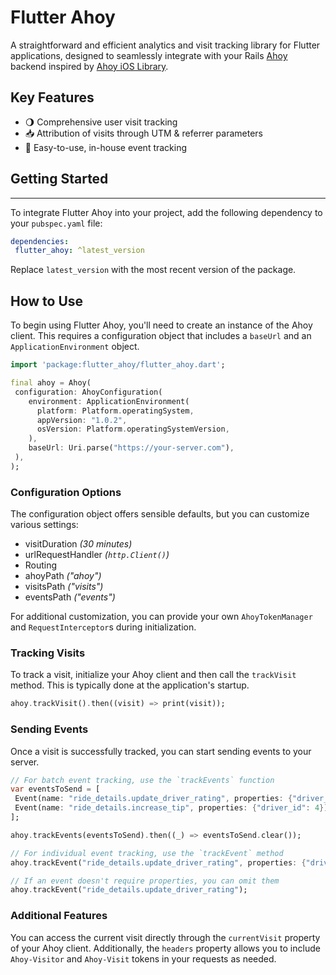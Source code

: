 # Flutter Ahoy

A straightforward and efficient analytics and visit tracking library for Flutter applications, designed to seamlessly integrate with your Rails [Ahoy](http://github.com/ankane/ahoy) backend inspired by [Ahoy iOS Library](https://github.com/namolnad/ahoy-ios).

## Key Features

- 🌖 Comprehensive user visit tracking
- 📥 Attribution of visits through UTM & referrer parameters
- 📆 Easy-to-use, in-house event tracking

## Getting Started
****
To integrate Flutter Ahoy into your project, add the following dependency to your `pubspec.yaml` file:

```yaml
dependencies:
 flutter_ahoy: ^latest_version
```

Replace `latest_version` with the most recent version of the package.

## How to Use

To begin using Flutter Ahoy, you'll need to create an instance of the Ahoy client. This requires a configuration object that includes a `baseUrl` and an `ApplicationEnvironment` object.

```dart
import 'package:flutter_ahoy/flutter_ahoy.dart';

final ahoy = Ahoy(
 configuration: AhoyConfiguration(
    environment: ApplicationEnvironment(
      platform: Platform.operatingSystem,
      appVersion: "1.0.2",
      osVersion: Platform.operatingSystemVersion,
    ),
    baseUrl: Uri.parse("https://your-server.com"),
 ),
);
```

### Configuration Options

The configuration object offers sensible defaults, but you can customize various settings:

- visitDuration _(30 minutes)_
- urlRequestHandler _(`http.Client()`)_
- Routing
 - ahoyPath _("ahoy")_
 - visitsPath _("visits")_
 - eventsPath _("events")_

For additional customization, you can provide your own `AhoyTokenManager` and `RequestInterceptor`s during initialization.

### Tracking Visits

To track a visit, initialize your Ahoy client and then call the `trackVisit` method. This is typically done at the application's startup.

```dart
ahoy.trackVisit().then((visit) => print(visit));
```

### Sending Events

Once a visit is successfully tracked, you can start sending events to your server.

```dart
// For batch event tracking, use the `trackEvents` function
var eventsToSend = [
 Event(name: "ride_details.update_driver_rating", properties: {"driver_id": 4}),
 Event(name: "ride_details.increase_tip", properties: {"driver_id": 4}),
];

ahoy.trackEvents(eventsToSend).then((_) => eventsToSend.clear());

// For individual event tracking, use the `trackEvent` method
ahoy.trackEvent("ride_details.update_driver_rating", properties: {"driver_id": 4});

// If an event doesn't require properties, you can omit them
ahoy.trackEvent("ride_details.update_driver_rating");
```

### Additional Features

You can access the current visit directly through the `currentVisit` property of your Ahoy client. Additionally, the `headers` property allows you to include `Ahoy-Visitor` and `Ahoy-Visit` tokens in your requests as needed.

